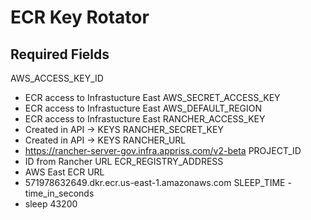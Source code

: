 # ECR Key Rotator

## Required Fields
AWS_ACCESS_KEY_ID
  - ECR access to Infrastucture East
AWS_SECRET_ACCESS_KEY
  - ECR access to Infrastucture East
AWS_DEFAULT_REGION
  - ECR access to Infrastucture East
RANCHER_ACCESS_KEY
  - Created in API -> KEYS
RANCHER_SECRET_KEY
  - Created in API -> KEYS
RANCHER_URL
  - https://rancher-server-gov.infra.appriss.com/v2-beta
PROJECT_ID
  - ID from Rancher URL
ECR_REGISTRY_ADDRESS
  - AWS East ECR URL 
  - 571978632649.dkr.ecr.us-east-1.amazonaws.com
SLEEP_TIME - time_in_seconds
  - sleep 43200
